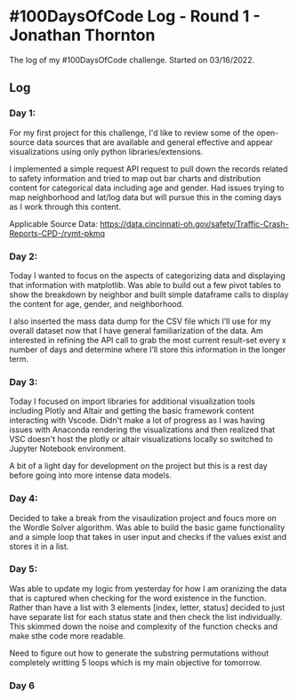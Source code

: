 # #100DaysOfCode Log - Round 1 - Jonathan Thornton

The log of my #100DaysOfCode challenge. Started on 03/16/2022.

## Log

### Day 1: 
For my first project for this challenge, I'd like to review some of the open-source data sources that are available and general effective and appear visualizations using only python libraries/extensions. 

I implemented a simple request API request to pull down the records related to safety information and tried to map out bar charts and distribution content for categorical data including age and gender. Had issues trying to map neighborhood and lat/log data but will pursue this in the coming days as I work through this content. 

Applicable Source Data:
https://data.cincinnati-oh.gov/safety/Traffic-Crash-Reports-CPD-/rvmt-pkmq

### Day 2:
Today I wanted to focus on the aspects of categorizing data and displaying that information with matplotlib. Was able to build out a few pivot tables to show the breakdown by neighbor and built simple dataframe calls to display the content for age, gender, and neighborhood. 

I also inserted the mass data dump for the CSV file which I’ll use for my overall dataset now that I have general familiarization of the data. Am interested in refining the API call to grab the most current result-set every x number of days and determine where I’ll store this information in the longer term.


### Day 3:
Today I focused on import libraries for additional visualization tools including Plotly and Altair and getting the basic framework content interacting with Vscode. Didn't make a lot of progress as I was having issues with Anaconda rendering the visualizations and then realized that VSC doesn't host the plotly or altair visualizations locally so switched to Jupyter Notebook environment. 

A bit of a light day for development on the project but this is a rest day before going into more intense data models. 

### Day 4:

Decided to take a break from the visaulization project and foucs more on the Wordle Solver algorithm. Was able to build the basic game functionality and a simple loop that takes in user input and checks if the values exist and stores it in a list.

### Day 5:
Was able to update my logic from yesterday for how I am oranizing the data that is captured when checking for the word existence in the function. Rather than have a list with 3 elements [index, letter, status] decided to just have separate list for each status state and then check the list individually. This skimmed down the noise and complexity of the function checks and make sthe code more readable. 

Need to figure out how to generate the substring permutations without completely writting 5 loops which is my main objective for tomorrow.

### Day 6